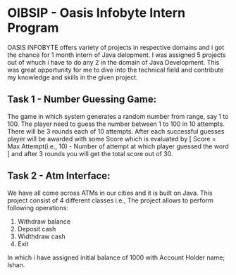 # OIBSIP - Oasis Infobyte Intern Program
OASIS INFOBYTE offers variety of projects in respective domains and i got the chance for 1 month intern of Java delopment. I was assigned 5 projects out of whuch i have to do any 2 in the domain of Java Development.
This was great opportunity for me to dive into the technical field and contribute my knowledge and skills in the given project.


## Task 1 - Number Guessing Game:
The game in which system generates a random number from range, say 1 to 100. The player need to guess the number between 1 to 100 in 10 attempts. There will be 3 rounds each of 10 attempts. After each successful guesses player will be awarded with some Score which is evaluated by [ Score = Max Attempt(i.e., 10) - Number of attempt at which player guessed the word ]  and after 3 rounds you will get the total score out of 30.


## Task 2 - Atm Interface:
We have all come across ATMs in our cities and it is built on Java. This project consist of 4 different classes i.e., 
The project allows to perform following operations:
1. Withdraw balance
2. Deposit cash
3. Widthdraw cash
4. Exit


In which i have assigned initial balance of 1000 with Account Holder name; Ishan.
